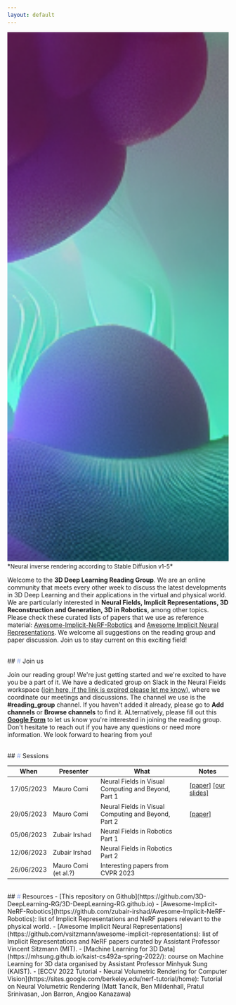 ```yaml
---
layout: default
---
```


<img src='img/download3.png' style='height: 30vh; object-fit: cover;'>
*<font size="2" >Neural inverse rendering according to Stable Diffusion v1-5</font>*

Welcome to the **3D Deep Learning Reading Group**. We are an online community that meets every other week to discuss the latest developments in 3D Deep Learning and their applications in the virtual and physical world. We are particularly interested in **Neural Fields, Implicit Representations, 3D Reconstruction and Generation, 3D in Robotics**, among other topics. Please check these curated lists of papers that we use as reference material: [Awesome-Implicit-NeRF-Robotics](https://github.com/zubair-irshad/Awesome-Implicit-NeRF-Robotics) and [Awesome Implicit Neural Representations](https://github.com/vsitzmann/awesome-implicit-representations). We welcome all suggestions on the reading group and paper discussion. Join us to stay current on this exciting field!

<br>
## <font color='#8EA7E9'>#</font> Join us

Join our reading group! We're just getting started and we're excited to have you be a part of it. We have a dedicated group on Slack in the Neural Fields workspace ([join here, if the link is expired please let me know](https://join.slack.com/t/neuralfields/shared_invite/zt-1uwu3vrna-r0MsrVuOn~jCt4SIXuZUIg)), where we coordinate our meetings and discussions. The channel we use is the **#reading_group** channel. If you haven't added it already, please go to **Add channels** or **Browse channels** to find it. ALternatively, please fill out this **[Google Form](https://forms.gle/w3smZ5Xuhi2oRoH69)** to let us know you're interested in joining the reading group. Don't hesitate to reach out if you have any questions or need more information. We look forward to hearing from you!

<br>
## <font color='#8EA7E9'>#</font> Sessions


When | Presenter| What       | Notes
-----|----------|------------|--------
17/05/2023  | Mauro Comi| Neural Fields in Visual Computing and Beyond, Part 1 |[[paper]](https://arxiv.org/abs/2111.11426) [[our slides]](slides/3DRG_1705.pdf) | 
29/05/2023  | Mauro Comi| Neural Fields in Visual Computing and Beyond, Part 2 | [[paper]](https://arxiv.org/abs/2111.11426) | 
05/06/2023  | Zubair Irshad| Neural Fields in Robotics Part 1 | |
12/06/2023  | Zubair Irshad| Neural Fields in Robotics Part 2 | |
26/06/2023  | Mauro Comi (et al.?)| Interesting papers from CVPR 2023 | |



<br>
## <font color='#8EA7E9'>#</font> Resources
- [This repository on Github](https://github.com/3D-DeepLearning-RG/3D-DeepLearning-RG.github.io)
- [Awesome-Implicit-NeRF-Robotics](https://github.com/zubair-irshad/Awesome-Implicit-NeRF-Robotics): list of Implicit Representations and NeRF papers relevant to the physical world.
- [Awesome Implicit Neural Representations](https://github.com/vsitzmann/awesome-implicit-representations): list of Implicit Representations and NeRF papers curated by Assistant Professor Vincent Sitzmann (MIT).
- [Machine Learning for 3D Data](https://mhsung.github.io/kaist-cs492a-spring-2022/): course on Machine Learning for 3D data organised by Assistant Professor Minhyuk Sung (KAIST).
- [ECCV 2022 Tutorial - Neural Volumetric Rendering for Computer Vision](https://sites.google.com/berkeley.edu/nerf-tutorial/home): Tutorial on Neural Volumetric Rendering (Matt Tancik, Ben Mildenhall, Pratul Srinivasan, Jon Barron, Angjoo Kanazawa)